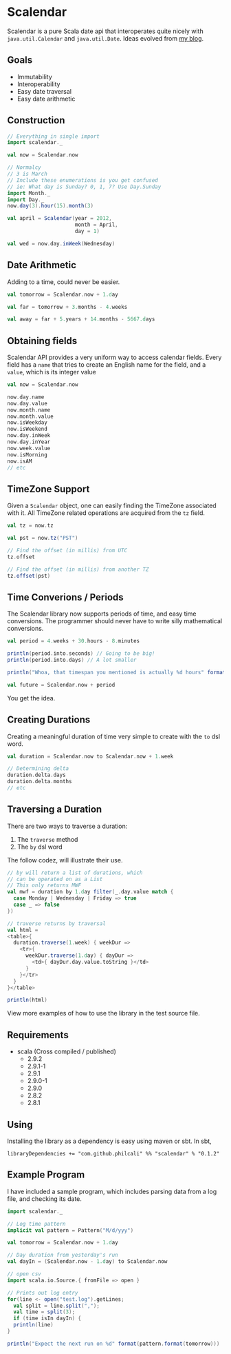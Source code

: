 # Scalendar

Scalendar is a pure Scala date api that interoperates quite nicely with
`java.util.Calendar` and `java.util.Date`. Ideas evolved from [my blog].

## Goals

  * Immutability
  * Interoperability
  * Easy date traversal
  * Easy date arithmetic

## Construction

``` scala
// Everything in single import
import scalendar._

val now = Scalendar.now

// Normalcy
// 3 is March
// Include these enumerations is you get confused
// ie: What day is Sunday? 0, 1, 7? Use Day.Sunday
import Month._
import Day._
now.day(3).hour(15).month(3)

val april = Scalendar(year = 2012,
                      month = April,
                      day = 1)

val wed = now.day.inWeek(Wednesday)
```

## Date Arithmetic

Adding to a time, could never be easier.

``` scala
val tomorrow = Scalendar.now + 1.day

val far = tomorrow + 3.months - 4.weeks

val away = far + 5.years + 14.months - 5667.days
```

## Obtaining fields

Scalendar API provides a very uniform way to access calendar fields.
Every field has a `name` that tries to create an English name for the
field, and a `value`, which is its integer value

``` scala
val now = Scalendar.now

now.day.name
now.day.value
now.month.name
now.month.value
now.isWeekday
now.isWeekend
now.day.inWeek
now.day.inYear
now.week.value
now.isMorning
now.isAM
// etc
```

## TimeZone Support

Given a `Scalendar` object, one can easily finding the TimeZone associated
with it. All TimeZone related operations are acquired from the `tz` field.

``` scala
val tz = now.tz

val pst = now.tz("PST")

// Find the offset (in millis) from UTC
tz.offset

// Find the offset (in millis) from another TZ
tz.offset(pst)    
```

## Time Converions / Periods

The Scalendar library now supports periods of time, and easy time conversions.
The programmer should never have to write silly mathematical conversions.

``` scala
val period = 4.weeks + 30.hours - 8.minutes

println(period.into.seconds) // Going to be big!
println(period.into.days) // A lot smaller

println("Whoa, that timespan you mentioned is actually %d hours" format(period.into.hours))

val future = Scalendar.now + period
```

You get the idea.

## Creating Durations

Creating a meaningful duration of time very simple to create with 
the `to` dsl word.

``` scala
val duration = Scalendar.now to Scalendar.now + 1.week

// Determining delta 
duration.delta.days
duration.delta.months
// etc
```

## Traversing a Duration

There are two ways to traverse a duration:

  1. The `traverse` method
  2. The `by` dsl word

The follow codez, will illustrate their use.

``` scala
// by will return a list of durations, which
// can be operated on as a List
// This only returns MWF
val mwf = duration by 1.day filter(_.day.value match {
  case Monday | Wednesday | Friday => true
  case _ => false
})

// traverse returns by traversal
val html = 
<table>{
  duration.traverse(1.week) { weekDur =>
    <tr>{
      weekDur.traverse(1.day) { dayDur =>
        <td>{ dayDur.day.value.toString }</td>
      }
    }</tr>
  }
}</table>

println(html)
```

View more examples of how to use the library in the test source file.

## Requirements

  * scala (Cross compiled / published)
    * 2.9.2
    * 2.9.1-1
    * 2.9.1
    * 2.9.0-1
    * 2.9.0 
    * 2.8.2 
    * 2.8.1

## Using

Installing the library as a dependency is easy using maven or sbt. In sbt,

```
libraryDependencies += "com.github.philcali" %% "scalendar" % "0.1.2"
```

## Example Program

I have included a sample program, which includes parsing data from a
log file, and checking its date.

``` scala
import scalendar._

// Log time pattern
implicit val pattern = Pattern("M/d/yyy")

val tomorrow = Scalendar.now + 1.day

// Day duration from yesterday's run 
val dayIn = (Scalendar.now - 1.day) to Scalendar.now

// open csv
import scala.io.Source.{ fromFile => open }

// Prints out log entry 
for(line <- open("test.log").getLines;
  val split = line.split(",");
  val time = split(3);
  if (time isIn dayIn) {
  println(line)
}

println("Expect the next run on %d" format(pattern.format(tomorrow)))
```


[my blog]: http://philcalicode.blogspot.com/
